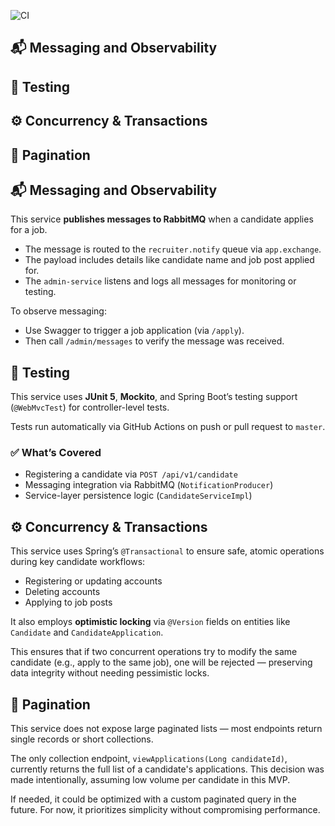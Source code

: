 ![CI](https://github.com/tundeadetunji/quick-hire_candidate-service/actions/workflows/ci.yml/badge.svg)

## 📬 Messaging and Observability
## 🧪 Testing
## ⚙️ Concurrency & Transactions
## 📘 Pagination


## 📬 Messaging and Observability

This service **publishes messages to RabbitMQ** when a candidate applies for a job.

- The message is routed to the `recruiter.notify` queue via `app.exchange`.
- The payload includes details like candidate name and job post applied for.
- The `admin-service` listens and logs all messages for monitoring or testing.

To observe messaging:
- Use Swagger to trigger a job application (via `/apply`).
- Then call `/admin/messages` to verify the message was received.

## 🧪 Testing

This service uses **JUnit 5**, **Mockito**, and Spring Boot’s testing support (`@WebMvcTest`) for controller-level tests.

Tests run automatically via GitHub Actions on push or pull request to `master`.

### ✅ What’s Covered

- Registering a candidate via `POST /api/v1/candidate`
- Messaging integration via RabbitMQ (`NotificationProducer`)
- Service-layer persistence logic (`CandidateServiceImpl`)

## ⚙️ Concurrency & Transactions

This service uses Spring’s `@Transactional` to ensure safe, atomic operations during key candidate workflows:

- Registering or updating accounts
- Deleting accounts
- Applying to job posts

It also employs **optimistic locking** via `@Version` fields on entities like `Candidate` and `CandidateApplication`.

This ensures that if two concurrent operations try to modify the same candidate (e.g., apply to the same job), one will be rejected — preserving data integrity without needing pessimistic locks.

## 📘 Pagination

This service does not expose large paginated lists — most endpoints return single records or short collections.

The only collection endpoint, `viewApplications(Long candidateId)`, currently returns the full list of a candidate's applications. This decision was made intentionally, assuming low volume per candidate in this MVP.

If needed, it could be optimized with a custom paginated query in the future. For now, it prioritizes simplicity without compromising performance.
